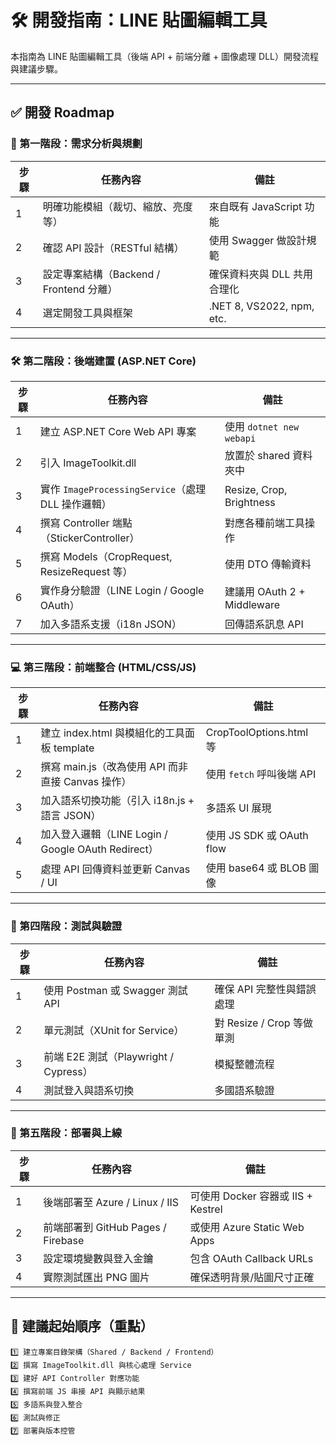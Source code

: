 
# 🛠️ 開發指南：LINE 貼圖編輯工具

本指南為 LINE 貼圖編輯工具（後端 API + 前端分離 + 圖像處理 DLL）開發流程與建議步驟。

---

## ✅ 開發 Roadmap

### 🚧 第一階段：需求分析與規劃

| 步驟 | 任務內容                             | 備註                        |
|------|--------------------------------------|-----------------------------|
| 1    | 明確功能模組（裁切、縮放、亮度等）     | 來自既有 JavaScript 功能     |
| 2    | 確認 API 設計（RESTful 結構）          | 使用 Swagger 做設計規範     |
| 3    | 設定專案結構（Backend / Frontend 分離） | 確保資料夾與 DLL 共用合理化 |
| 4    | 選定開發工具與框架                    | .NET 8, VS2022, npm, etc.  |

---

### 🛠️ 第二階段：後端建置 (ASP.NET Core)

| 步驟 | 任務內容                                             | 備註                     |
|------|------------------------------------------------------|--------------------------|
| 1    | 建立 ASP.NET Core Web API 專案                        | 使用 `dotnet new webapi` |
| 2    | 引入 ImageToolkit.dll                                 | 放置於 shared 資料夾中   |
| 3    | 實作 `ImageProcessingService`（處理 DLL 操作邏輯）     | Resize, Crop, Brightness |
| 4    | 撰寫 Controller 端點（StickerController）             | 對應各種前端工具操作     |
| 5    | 撰寫 Models（CropRequest, ResizeRequest 等）         | 使用 DTO 傳輸資料        |
| 6    | 實作身分驗證（LINE Login / Google OAuth）             | 建議用 OAuth 2 + Middleware |
| 7    | 加入多語系支援（i18n JSON）                          | 回傳語系訊息 API         |

---

### 💻 第三階段：前端整合 (HTML/CSS/JS)

| 步驟 | 任務內容                                         | 備註                          |
|------|--------------------------------------------------|-------------------------------|
| 1    | 建立 index.html 與模組化的工具面板 template       | CropToolOptions.html 等       |
| 2    | 撰寫 main.js（改為使用 API 而非直接 Canvas 操作） | 使用 `fetch` 呼叫後端 API     |
| 3    | 加入語系切換功能（引入 i18n.js + 語言 JSON）      | 多語系 UI 展現                 |
| 4    | 加入登入邏輯（LINE Login / Google OAuth Redirect）| 使用 JS SDK 或 OAuth flow     |
| 5    | 處理 API 回傳資料並更新 Canvas / UI               | 使用 base64 或 BLOB 圖像     |

---

### 🧪 第四階段：測試與驗證

| 步驟 | 任務內容                              | 備註                  |
|------|---------------------------------------|-----------------------|
| 1    | 使用 Postman 或 Swagger 測試 API      | 確保 API 完整性與錯誤處理 |
| 2    | 單元測試（XUnit for Service）         | 對 Resize / Crop 等做單測 |
| 3    | 前端 E2E 測試（Playwright / Cypress） | 模擬整體流程           |
| 4    | 測試登入與語系切換                    | 多國語系驗證           |

---

### 🚀 第五階段：部署與上線

| 步驟 | 任務內容                               | 備註                              |
|------|----------------------------------------|-----------------------------------|
| 1    | 後端部署至 Azure / Linux / IIS          | 可使用 Docker 容器或 IIS + Kestrel |
| 2    | 前端部署到 GitHub Pages / Firebase     | 或使用 Azure Static Web Apps     |
| 3    | 設定環境變數與登入金鑰                 | 包含 OAuth Callback URLs          |
| 4    | 實際測試匯出 PNG 圖片                   | 確保透明背景/貼圖尺寸正確         |

---

## 📄 建議起始順序（重點）

```
1️⃣ 建立專案目錄架構（Shared / Backend / Frontend）
2️⃣ 撰寫 ImageToolkit.dll 與核心處理 Service
3️⃣ 建好 API Controller 對應功能
4️⃣ 撰寫前端 JS 串接 API 與顯示結果
5️⃣ 多語系與登入整合
6️⃣ 測試與修正
7️⃣ 部署與版本控管
```
